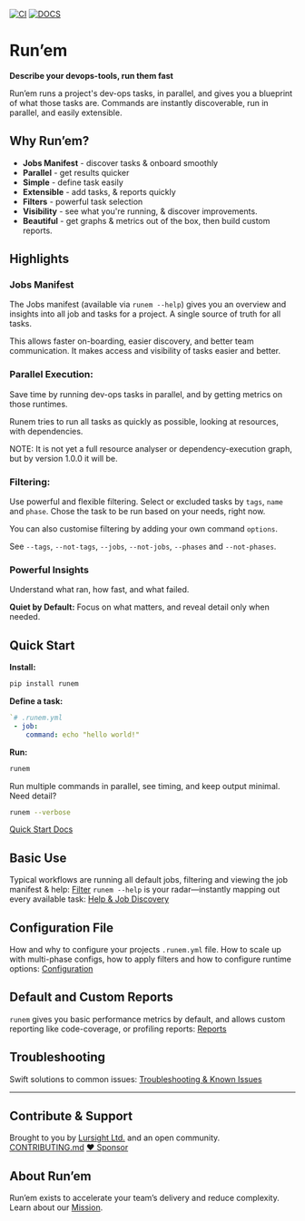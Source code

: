 <!-- [![codecov](https://codecov.io/gh/lursight/runem/branch/main/graph/badge.svg?token=run-test_token_here)](https://codecov.io/gh/lursight/runem) -->
[![CI](https://github.com/lursight/runem/actions/workflows/main.yml/badge.svg)](https://github.com/lursight/runem/actions/workflows/main.yml)
[![DOCS](https://lursight.github.io/runem/VIEW-DOCS-31c553.svg)](https://lursight.github.io/runem/)

# Run’em

**Describe your devops-tools, run them fast**

Run’em runs a project's dev-ops tasks, in parallel, and gives you a blueprint of what those tasks are. Commands are instantly discoverable, run in parallel, and easily extensible.

## Why Run’em?

- **Jobs Manifest** - discover tasks & onboard smoothly
- **Parallel**  - get results quicker
- **Simple**  - define task easily
- **Extensible** - add tasks, & reports quickly
- **Filters** - powerful task selection
- **Visibility** - see what you're running, & discover improvements.
- **Beautiful** - get graphs & metrics out of the box, then build custom reports.

## Highlights
### Jobs Manifest
The Jobs manifest (available via `runem --help`) gives you an overview and insights into all job and tasks for a project. A single source of truth for all tasks.

This allows faster on-boarding, easier discovery, and better team communication. It makes access and visibility of tasks easier and better.

### Parallel Execution:
Save time by running dev-ops tasks in parallel, and by getting metrics on those
runtimes.

Runem tries to run all tasks as quickly as possible, looking at resources, with
dependencies. 

NOTE: It is not yet a full resource analyser or dependency-execution graph, but by version
1.0.0 it will be.

### Filtering:
Use powerful and flexible filtering. Select or excluded tasks by `tags`, `name` and
`phase`. Chose the task to be run based on your needs, right now.

You can also customise filtering by adding your own command `options`.

See `--tags`, `--not-tags`, `--jobs`, `--not-jobs`, `--phases` and `--not-phases`.

### Powerful Insights
Understand what ran, how fast, and what failed.

**Quiet by Default:** Focus on what matters, and reveal detail only when needed.

## Quick Start
**Install:**
```bash
pip install runem
```
**Define a task:**

```yaml
`# .runem.yml
 - job:
    command: echo "hello world!"
```

**Run:**

```bash
runem
```

Run multiple commands in parallel, see timing, and keep output minimal. Need detail?

```bash
runem --verbose
```

[Quick Start Docs](https://lursight.github.io/runem/quick_start/)

## Basic Use

Typical workflows are running all default jobs, filtering and viewing the job manifest & help:
[Filter](https://lursight.github.io/runem/filtering/)
`runem --help` is your radar—instantly mapping out every available task:
[Help & Job Discovery](https://lursight.github.io/runem/help/)

## Configuration File

How and why to configure your projects `.runem.yml` file. How to scale up with multi-phase configs, how to apply filters and how to configure runtime options:
[Configuration](https://lursight.github.io/runem/configuration/)

## Default and Custom Reports

`runem` gives you basic performance metrics by default, and allows custom reporting like code-coverage, or profiling reports:
[Reports](https://lursight.github.io/runem/reports/)

## Troubleshooting

Swift solutions to common issues:
[Troubleshooting & Known Issues](https://lursight.github.io/runem/troubleshooting/)

---

## Contribute & Support

Brought to you by [Lursight Ltd.](https://lursight.com) and an open community.
[CONTRIBUTING.md](CONTRIBUTING.md)
[❤️ Sponsor](https://github.com/sponsors/lursight/)

## About Run’em

Run’em exists to accelerate your team’s delivery and reduce complexity. Learn about our [Mission](https://lursight.github.io/runem/mission/).

